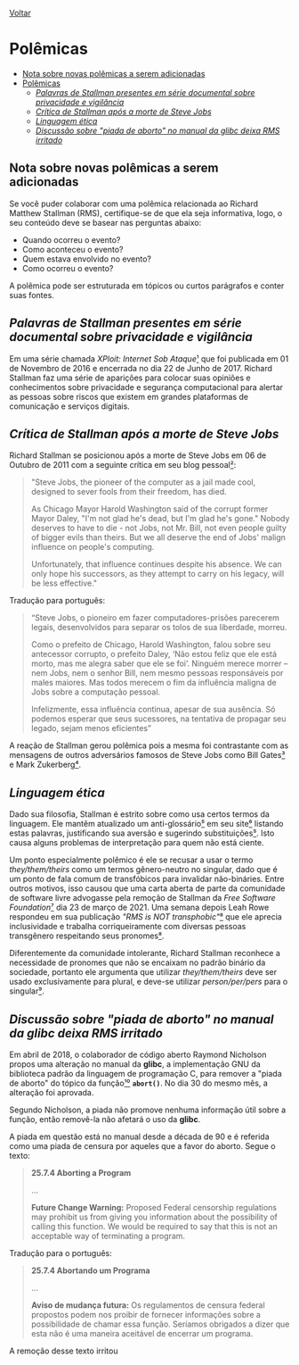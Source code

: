 [Voltar](intro.md)

Polêmicas
====
- [Nota sobre novas polêmicas a serem adicionadas](#nota-sobre-novas-polemicas)
- [Polêmicas](#polêmicas)
  - [*Palavras de Stallman presentes em série documental sobre privacidade e vigilância <a name="stallman-e-privacidade"></a>*](#palavras-de-stallman-presentes-em-série-documental-sobre-privacidade-e-vigilância-)
  - [*Crítica de Stallman após a morte de Steve Jobs <a name="morte-de-steve-jobs"></a>*](#crítica-de-stallman-após-a-morte-de-steve-jobs-)
  - [*Linguagem ética <a name="linguagem-etica"></a>*](#linguagem-ética-)
  - [*Discussão sobre "piada de aborto" no manual da glibc deixa RMS irritado <a name="glibc-piada-aborto"></a>*](#glibc-piada-aborto)

## Nota sobre novas polêmicas a serem adicionadas <a name="nota-sobre-novas-polemicas"></a>
Se você puder colaborar com uma polêmica relacionada ao Richard Matthew Stallman (RMS), certifique-se de que ela seja informativa, logo, o seu conteúdo deve se basear nas perguntas abaixo:
* Quando ocorreu o evento?
* Como aconteceu o evento?
* Quem estava envolvido no evento?
* Como ocorreu o evento?

A polêmica pode ser estruturada em tópicos ou curtos parágrafos e conter suas fontes.

## *Palavras de Stallman presentes em série documental sobre privacidade e vigilância <a name="stallman-e-privacidade"></a>*

Em uma série chamada *XPloit: Internet Sob Ataque*[¹] que foi publicada em 01 de Novembro de 2016 e encerrada no dia 22 de Junho de 2017. Richard Stallman faz uma série de aparições para colocar suas opiniões e conhecimentos sobre privacidade e segurança computacional para alertar as pessoas sobre riscos que existem em grandes plataformas de comunicação e serviços digitais.

## *Crítica de Stallman após a morte de Steve Jobs <a name="morte-de-steve-jobs"></a>*

Richard Stallman se posicionou após a morte de Steve Jobs em 06 de Outubro de 2011 com a seguinte crítica em seu blog pessoal[²]:

>"Steve Jobs, the pioneer of the computer as a jail made cool, designed to sever fools from their freedom, has died.
>
>As Chicago Mayor Harold Washington said of the corrupt former Mayor Daley, "I'm not glad he's dead, but I'm glad he's gone." Nobody deserves to have to die - not Jobs, not Mr. Bill, not even people guilty of bigger evils than theirs. But we all deserve the end of Jobs' malign influence on people's computing.
>
>Unfortunately, that influence continues despite his absence. We can only hope his successors, as they attempt to carry on his legacy, will be less effective."

Tradução para português:
>“Steve Jobs, o pioneiro em fazer computadores-prisões parecerem legais, desenvolvidos para separar os tolos de sua liberdade, morreu.
>
>Como o prefeito de Chicago, Harold Washington, falou sobre seu antecessor  corrupto, o prefeito Daley, ‘Não estou feliz que ele está morto, mas me alegra saber que ele se foi’. Ninguém merece morrer – nem Jobs, nem o senhor Bill, nem mesmo pessoas responsáveis por males maiores. Mas todos merecem o fim da influência maligna de Jobs sobre a computação pessoal.
>
>Infelizmente, essa influência continua, apesar de sua ausência. Só podemos esperar que seus sucessores, na tentativa de propagar seu legado, sejam menos eficientes”

A reação de Stallman gerou polêmica pois a mesma foi contrastante com as mensagens de outros adversários famosos de Steve Jobs como Bill Gates[³] e Mark Zukerberg[⁴].

## *Linguagem ética <a name="linguagem-etica"></a>*

Dado sua filosofia, Stallman é estrito sobre como usa certos termos da linguagem. Ele mantêm atualizado um anti-glossário[⁵] em seu site[⁶] listando estas palavras, justificando sua aversão e sugerindo substituições[⁵]. Isto causa alguns problemas de interpretação para quem não está ciente.

Um ponto especialmente polêmico é ele se recusar a usar o termo *they/them/theirs* como um termos gênero-neutro no singular, dado que é um ponto de fala comum de transfóbicos para invalidar não-bináries. Entre outros motivos, isso causou que uma carta aberta de parte da comunidade de software livre advogasse pela remoção de Stallman da *Free Software Foundation*[⁷] dia 23 de março de 2021. Uma semana depois Leah Rowe respondeu em sua publicação *"RMS is NOT transphobic"*[⁸] que ele aprecia inclusividade e trabalha corriqueiramente com diversas pessoas transgênero respeitando seus pronomes[⁸].

Diferentemente da comunidade intolerante, Richard Stallman reconhece a necessidade de pronomes que não se encaixam no padrão binário da sociedade, portanto ele argumenta que utilizar *they/them/theirs* deve ser usado exclusivamente para plural, e deve-se utilizar *person/per/pers* para o singular[⁹].

## *Discussão sobre "piada de aborto" no manual da glibc deixa RMS irritado <a name="glibc-piada-aborto"></a>*

Em abril de 2018, o colaborador de código aberto Raymond Nicholson propos uma alteração no manual da **glibc**, a implementação GNU da biblioteca padrão da linguagem de programação C, para remover a "piada de aborto" do tópico da função[¹⁰] **`abort()`**. No dia 30 do mesmo mês, a alteração foi aprovada.

Segundo Nicholson, a piada não promove nenhuma informação útil sobre a função, então removê-la não afetará o uso da **glibc**.

A piada em questão está no manual desde a década de 90 e é referida como uma piada de censura por aqueles que a favor do aborto. Segue o texto:
> **25.7.4 Aborting a Program**
>
> ...
>
> **Future Change Warning:** Proposed Federal censorship regulations may prohibit us from giving you information about the possibility of calling this function. We would be required to say that this is not an acceptable way of terminating a program.

Tradução para o português:
> **25.7.4 Abortando um Programa**
>
> ...
>
> **Aviso de mudança futura:** Os regulamentos de censura federal propostos podem nos proibir de fornecer informações sobre a possibilidade de chamar essa função. Seríamos obrigados a dizer que esta não é uma maneira aceitável de encerrar um programa.

A remoção desse texto irritou

[¹]: https://www.youtube.com/watch?v=A4_gJm0UmRA&list=PLXS02vxHRP014eRjSEWwLXDgOvhnZqtlp

[²]: https://stallman.org/archives/2011-jul-oct.html#06_October_2011_%28Steve_Jobs%29

[³]: https://abcnews.go.com/Technology/reaction-steve-jobs-death/story?id=14678187

[⁴]: https://abcnews.go.com/Technology/reaction-steve-jobs-death/story?id=14678187

[⁵]: https://stallman.org/antiglossary.html

[⁶]: https://stallman.org/

[⁷]: https://rms-open-letter.github.io/

[⁸]: https://stallmansupport.org/richard-stallman-is-not-transphobic-says-leah-rowe.html

[⁹]: https://stallman.org/articles/genderless-pronouns.html

[¹⁰]: https://www.gnu.org/software/libc/manual/html_node/Aborting-a-Program.html

